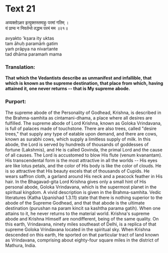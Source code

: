 # Text 21

अव्यक्तोऽक्षर इत्युक्तस्तमाहुः परमां गतिम् ।  
यं प्राप्य न निवर्तन्ते तद्धाम परमं मम ॥२१॥

avyakto 'kṣara ity uktas  
tam āhuḥ paramāḿ gatim  
yaḿ prāpya na nivartante  
tad dhāma paramaḿ mama



### Translation:

**That which the Vedantists describe as unmanifest and infallible, that which is known as the supreme destination, that place from which, having attained it, one never returns -- that is My supreme abode.**

### Purport:

The supreme abode of the Personality of Godhead, Krishna, is described in the Brahma-samhita as cintamani-dhama, a place where all desires are fulfilled. The supreme abode of Lord Krishna, known as Goloka Vrindavana, is full of palaces made of touchstone. There are also trees, called "desire trees," that supply any type of eatable upon demand, and there are cows, known as surabhi cows, which supply a limitless supply of milk. In this abode, the Lord is served by hundreds of thousands of goddesses of fortune (Lakshmis), and He is called Govinda, the primal Lord and the cause of all causes. The Lord is accustomed to blow His flute (venum kvanantam). His transcendental form is the most attractive in all the worlds -- His eyes are like lotus petals, and the color of His body is like the color of clouds. He is so attractive that His beauty excels that of thousands of Cupids. He wears saffron cloth, a garland around His neck and a peacock feather in His hair. In the Bhagavad-gita Lord Krishna gives only a small hint of His personal abode, Goloka Vrindavana, which is the supermost planet in the spiritual kingdom. A vivid description is given in the Brahma-samhita. Vedic literatures (Katha Upanishad 1.3.11) state that there is nothing superior to the abode of the Supreme Godhead, and that that abode is the ultimate destination (purushan na param kincit sa kashtha parama gatih). When one attains to it, he never returns to the material world. Krishna's supreme abode and Krishna Himself are nondifferent, being of the same quality. On this earth, Vrindavana, ninety miles southeast of Delhi, is a replica of that supreme Goloka Vrindavana located in the spiritual sky. When Krishna descended on this earth, He sported on that particular tract of land known as Vrindavana, comprising about eighty-four square miles in the district of Mathura, India.